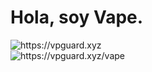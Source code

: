 <h1>Hola, soy Vape.</h1>
<img alt="https://vpguard.xyz" src="https://media.discordapp.net/attachments/998338855629488289/1036427106156032061/vapebanner.png">
<br>
<img alt="https://vpguard.xyz/vape" src="https://media.discordapp.net/attachments/998338855629488289/1036432529118474380/unknown.png">
